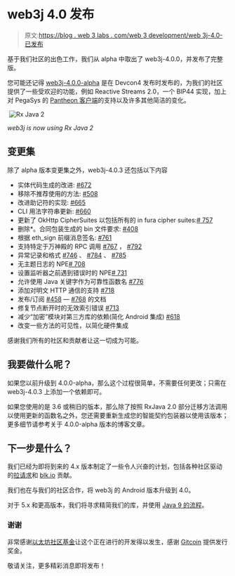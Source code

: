 # web3j 4.0 发布

> 原文:[https://blog . web 3 labs . com/web 3 development/web 3j-4.0-已发布](https://blog.web3labs.com/web3development/web3j-4.0-released)

基于我们社区的出色工作，我们从 alpha 中取出了 web3j-4.0.0，并发布了完整版。

您可能还记得 [web3j-4.0.0-alpha](https://medium.com/blk-io/web3j-4-0-0-preview-is-available-just-in-time-for-devcon-4-b4f37067a541) 是在 Devcon4 发布时发布的，为我们的社区提供了一些受欢迎的功能，例如 Reactive Streams 2.0，一个 BIP44 实现，加上对 PegaSys 的 [Pantheon 客户端](https://github.com/PegaSysEng/pantheon)的支持以及许多其他简洁的变化。

 ![Rx Java 2](../Images/706a06d74ae0b7e9102373c14006e35c.png)

*web3j is now using Rx Java 2*

## 变更集

除了 alpha 版本变更集之外，web3j-4.0.3 还包括以下内容

*   实体代码生成的改进: [#672](https://github.com/web3j/web3j/pull/672)
*   移除不推荐使用的方法: [#508](https://github.com/web3j/web3j/pull/508)
*   改进助记符的实现: [#665](https://github.com/web3j/web3j/pull/665)
*   CLI 用法字符串更新: [#660](https://github.com/web3j/web3j/pull/660)
*   更新了 OkHttp CipherSuites 以包括所有的 in fura cipher suites:[# 757](https://github.com/web3j/web3j/pull/757)
*   删除*。合同包装生成的 bin 文件要求: [#408](https://github.com/web3j/web3j/pull/408)
*   根据 eth_sign 前缀消息签名: [#761](https://github.com/web3j/web3j/pull/761)
*   支持特定于万神殿的 RPC 调用 [#767](https://github.com/web3j/web3j/pull/767) ， [#792](https://github.com/web3j/web3j/pull/792)
*   异常记录和格式 [#746](https://github.com/web3j/web3j/pull/746) 、 [#784](https://github.com/web3j/web3j/pull/784) 、 [#785](https://github.com/web3j/web3j/pull/785)
*   无主题日志的 NPE[# 708](https://github.com/web3j/web3j/pull/708)
*   设置监听器之前遇到错误时的 NPE[# 731](https://github.com/web3j/web3j/pull/731)
*   允许使用 Java 关键字作为可靠性函数名 [#776](https://github.com/web3j/web3j/pull/776)
*   添加对明文 HTTP 通信的支持 [#718](https://github.com/web3j/web3j/issues/718)
*   发布/订阅 [#458](https://github.com/web3j/web3j/pull/458) — [#768](https://github.com/web3j/web3j/pull/768) 的文档
*   修复节点断开时的无效索引错误 [#713](https://github.com/web3j/web3j/pull/713)
*   减少“加密”模块对第三方库的依赖(简化 Android 集成) [#618](https://github.com/web3j/web3j/pull/618)
*   改变一些方法的可见性，以简化硬件集成

感谢我们所有的社区和贡献者让这一切成为可能。

## 我要做什么呢？

如果您以前升级到 4.0.0-alpha，那么这个过程很简单，不需要任何更改；只需在 web3j-4.0.3 上添加一个依赖即可。

如果您使用的是 3.6 或稍旧的版本，那么除了按照 RxJava 2.0 部分迁移方法调用以使用更新的函数名之外，您还需要重新生成您的智能契约包装器以使用该版本；更多细节请参考关于 4.0.0-alpha 版本的博客文章。

## 下一步是什么？

我们已经为即将到来的 4.x 版本制定了一些令人兴奋的计划，包括各种社区驱动的[拉请求](https://github.com/web3j/web3j/pulls)和 [blk.io](http://blk.io/) 贡献。

我们也在与我们的社区合作，将 web3j 的 Android 版本升级到 4.0。

对于 5.x 和更高版本，我们将寻求精简我们的库，并使用 [Java 9 的流程](https://docs.oracle.com/javase/9/docs/api/index.html?java/util/concurrent/Flow.html)。

### 谢谢

非常感谢[以太坊社区基金](https://ecf.network/)让这个正在进行的开发得以发生，感谢 [Gitcoin](https://gitcoin.co/profile/web3j) 提供发行奖金。

敬请关注，更多精彩消息即将发布！